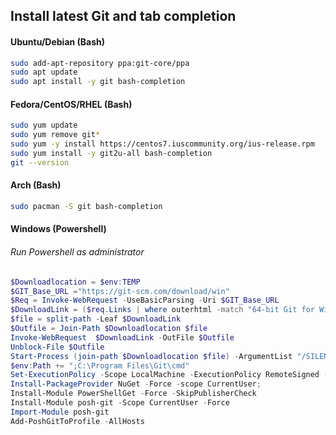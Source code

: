 ## Install latest Git and tab completion

#### Ubuntu/Debian (Bash)
```bash
sudo add-apt-repository ppa:git-core/ppa
sudo apt update
sudo apt install -y git bash-completion
```

#### Fedora/CentOS/RHEL (Bash)
```bash
sudo yum update
sudo yum remove git*
sudo yum -y install https://centos7.iuscommunity.org/ius-release.rpm
sudo yum install -y git2u-all bash-completion
git --version
```

#### Arch (Bash)
```bash
sudo pacman -S git bash-completion
```

#### Windows (Powershell)
###### Run Powershell as administrator
```powershell
$Downloadlocation = $env:TEMP
$GIT_Base_URL ="https://git-scm.com/download/win"
$Req = Invoke-WebRequest -UseBasicParsing -Uri $GIT_Base_URL
$DownloadLink = ($req.Links | where outerhtml -match "64-bit Git for Windows Setup").href
$file = split-path -Leaf $DownloadLink
$Outfile = Join-Path $Downloadlocation $file
Invoke-WebRequest  $DownloadLink -OutFile $Outfile
Unblock-File $Outfile
Start-Process (join-path $Downloadlocation $file) -ArgumentList "/SILENT" -Wait
$env:Path += ";C:\Program Files\Git\cmd"
Set-ExecutionPolicy -Scope LocalMachine -ExecutionPolicy RemoteSigned -Force
Install-PackageProvider NuGet -Force -scope CurrentUser;
Install-Module PowerShellGet -Force -SkipPublisherCheck
Install-Module posh-git -Scope CurrentUser -Force
Import-Module posh-git
Add-PoshGitToProfile -AllHosts
```



